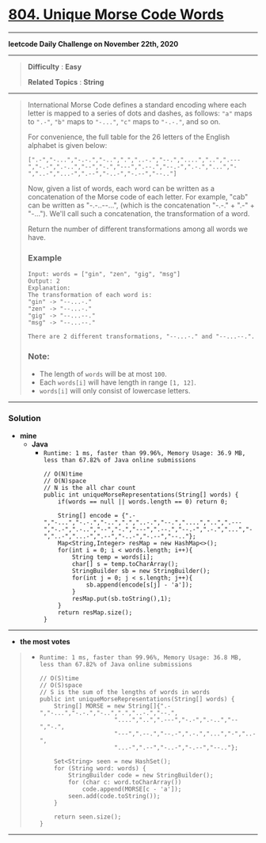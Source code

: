 # [804. Unique Morse Code Words](https://leetcode.com/problems/unique-morse-code-words/description/)

---

**leetcode Daily Challenge on November 22th, 2020**

---

> **Difficulty** : **Easy**
>
> **Related Topics** : **String**

---

> International Morse Code defines a standard encoding where each letter is mapped to a series of dots and dashes,
> as follows: `"a"` maps to `".-"`, `"b"` maps to `"-..."`, `"c"` maps to `"-.-."`, and so on.
>
> For convenience, the full table for the 26 letters of the English alphabet is given below:
> ```
> [".-","-...","-.-.","-..",".","..-.","--.","....","..",".---","-.-",".-..","--","-.","---",".--.","--.-",".-.","...","-","..-","...-",".--","-..-","-.--","--.."]
> ```
>
> Now, given a list of words, each word can be written as a concatenation of the Morse code of each letter.
> For example, "cab" can be written as "-.-..--...", (which is the concatenation "-.-." + ".-" + "-...").
> We'll call such a concatenation, the transformation of a word.
>
> Return the number of different transformations among all words we have.
>
> ### Example
> ```
> Input: words = ["gin", "zen", "gig", "msg"]
> Output: 2
> Explanation:
> The transformation of each word is:
> "gin" -> "--...-."
> "zen" -> "--...-."
> "gig" -> "--...--."
> "msg" -> "--...--."
>
> There are 2 different transformations, "--...-." and "--...--.".
> ```
>
> ### Note:
> * The length of `words` will be at most `100`.
> * Each `words[i]` will have length in range `[1, 12]`.
> * `words[i]` will only consist of lowercase letters.


---

### Solution
* **mine**
  * **Java**
    * `Runtime: 1 ms, faster than 99.96%, Memory Usage: 36.9 MB, less than 67.82% of Java online submissions`
      ```
      // O(N)time
      // O(N)space
      // N is the all char count
      public int uniqueMorseRepresentations(String[] words) {
          if(words == null || words.length == 0) return 0;

          String[] encode = {".-","-...","-.-.","-..",".","..-.","--.","....","..",".---","-.-",".-..","--","-.","---",".--.","--.-",".-.","...","-","..-","...-",".--","-..-","-.--","--.."};
          Map<String,Integer> resMap = new HashMap<>();
          for(int i = 0; i < words.length; i++){
              String temp = words[i];
              char[] s = temp.toCharArray();
              StringBuilder sb = new StringBuilder();
              for(int j = 0; j < s.length; j++){
                  sb.append(encode[s[j] - 'a']);
              }
              resMap.put(sb.toString(),1);
          }
          return resMap.size();
      }
      ```

---

* **the most votes**
>  * `Runtime: 1 ms, faster than 99.96%, Memory Usage: 36.8 MB, less than 67.82% of Java online submissions `
>    ```
>    // O(S)time
>    // O(S)space
>    // S is the sum of the lengths of words in words
>    public int uniqueMorseRepresentations(String[] words) {
>        String[] MORSE = new String[]{".-","-...","-.-.","-..",".","..-.","--.",
>                         "....","..",".---","-.-",".-..","--","-.",
>                         "---",".--.","--.-",".-.","...","-","..-",
>                         "...-",".--","-..-","-.--","--.."};
>
>        Set<String> seen = new HashSet();
>        for (String word: words) {
>            StringBuilder code = new StringBuilder();
>            for (char c: word.toCharArray())
>                code.append(MORSE[c - 'a']);
>            seen.add(code.toString());
>        }
>
>        return seen.size();
>    }
>    ```

---
